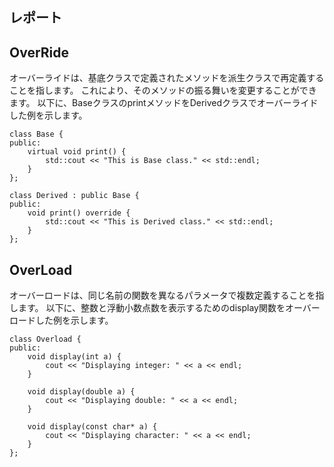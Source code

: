 ## レポート

## OverRide
オーバーライドは、基底クラスで定義されたメソッドを派生クラスで再定義することを指します。
これにより、そのメソッドの振る舞いを変更することができます。
以下に、BaseクラスのprintメソッドをDerivedクラスでオーバーライドした例を示します。
```
class Base {
public:
    virtual void print() {
        std::cout << "This is Base class." << std::endl;
    }
};

class Derived : public Base {
public:
    void print() override {
        std::cout << "This is Derived class." << std::endl;
    }
};
```

## OverLoad
オーバーロードは、同じ名前の関数を異なるパラメータで複数定義することを指します。
以下に、整数と浮動小数点数を表示するためのdisplay関数をオーバーロードした例を示します。
```
class Overload {
public:
    void display(int a) {
        cout << "Displaying integer: " << a << endl;
    }

    void display(double a) {
        cout << "Displaying double: " << a << endl;
    }

    void display(const char* a) {
        cout << "Displaying character: " << a << endl;
    }
};
```